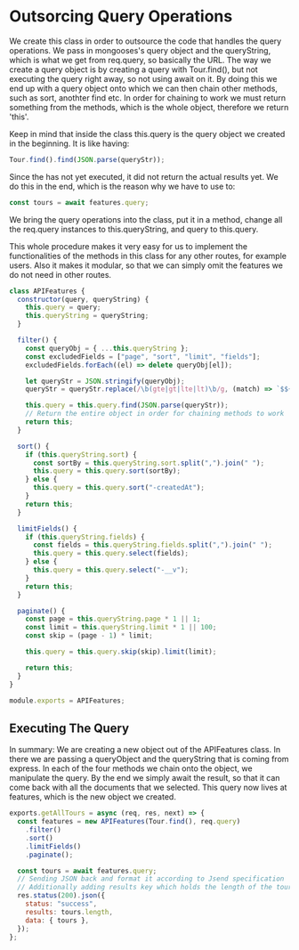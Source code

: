 # Outsorcing Query Operations

We create this class in order to outsource the code that handles the query operations.
We pass in mongooses's query object and the queryString, which is what we get from req.query, so basically the URL. The way we create a query object is by creating a query with Tour.find(), but not executing the query right away, so not using await on it. By doing this we end up with a query object onto which we can then chain other methods, such as sort, anothter find etc. In order for chaining to work we must return something from the methods, which is the whole object, therefore we return 'this'.

Keep in mind that inside the class this.query is the query object we created in the beginning. It is like having:

```js
Tour.find().find(JSON.parse(queryStr));
```

Since the has not yet executed, it did not return the actual results yet. We do this in the end, which is the reason why we have to use to:

```js
const tours = await features.query;
```

We bring the query operations into the class, put it in a method, change all the req.query instances to this.queryString, and query to this.query.

This whole procedure makes it very easy for us to implement the functionalities of the methods in this class for any other routes, for example users. Also it makes it modular, so that we can simply omit the features we do not need in other routes.

```js
class APIFeatures {
  constructor(query, queryString) {
    this.query = query;
    this.queryString = queryString;
  }

  filter() {
    const queryObj = { ...this.queryString };
    const excludedFields = ["page", "sort", "limit", "fields"];
    excludedFields.forEach((el) => delete queryObj[el]);

    let queryStr = JSON.stringify(queryObj);
    queryStr = queryStr.replace(/\b(gte|gt|lte|lt)\b/g, (match) => `$${match}`);

    this.query = this.query.find(JSON.parse(queryStr));
    // Return the entire object in order for chaining methods to work
    return this;
  }

  sort() {
    if (this.queryString.sort) {
      const sortBy = this.queryString.sort.split(",").join(" ");
      this.query = this.query.sort(sortBy);
    } else {
      this.query = this.query.sort("-createdAt");
    }
    return this;
  }

  limitFields() {
    if (this.queryString.fields) {
      const fields = this.queryString.fields.split(",").join(" ");
      this.query = this.query.select(fields);
    } else {
      this.query = this.query.select("-__v");
    }
    return this;
  }

  paginate() {
    const page = this.queryString.page * 1 || 1;
    const limit = this.queryString.limit * 1 || 100;
    const skip = (page - 1) * limit;

    this.query = this.query.skip(skip).limit(limit);

    return this;
  }
}

module.exports = APIFeatures;
```

## Executing The Query

In summary: We are creating a new object out of the APIFeatures class. In there we are passing a queryObject and the queryString that is coming from express. In each of the four methods we chain onto the object, we manipulate the query. By the end we simply await the result, so that it can come back with all the documents that we selected. This query now lives at features, which is the new object we created.

```js
exports.getAllTours = async (req, res, next) => {
  const features = new APIFeatures(Tour.find(), req.query)
    .filter()
    .sort()
    .limitFields()
    .paginate();

  const tours = await features.query;
  // Sending JSON back and format it according to Jsend specification
  // Additionally adding results key which holds the length of the tours array as an extra
  res.status(200).json({
    status: "success",
    results: tours.length,
    data: { tours },
  });
};
```
